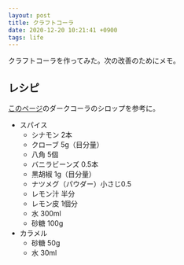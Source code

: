 ```yaml
---
layout: post
title: クラフトコーラ
date: 2020-12-20 10:21:41 +0900
tags: life
---
```


クラフトコーラを作ってみた。次の改善のためにメモ。

## レシピ

[このページ](https://www.hotpepper.jp/mesitsu/entry/oishiisekai/2020-00322)のダークコーラのシロップを参考に。

- スパイス
  - シナモン 2本
  - クローブ 5g（目分量）
  - 八角 5個
  - バニラビーンズ 0.5本
  - 黒胡椒 1g（目分量）
  - ナツメグ（パウダー）小さじ0.5
  - レモン汁 半分
  - レモン皮 1個分
  - 水 300ml
  - 砂糖 100g
- カラメル
  - 砂糖 50g
  - 水 30ml
